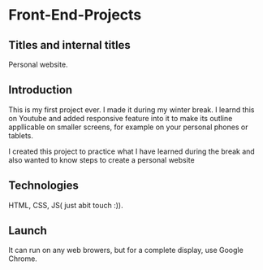 # Front-End-Projects


## Titles and internal titles
Personal website.

## Introduction
This is my first project ever. I made it during my winter break. I learnd this on Youtube and added responsive feature into it to make its outline appllicable on smaller screens, for example on your personal phones or tablets.


I created this project to practice what I have learned during the break and also wanted to know steps to create a personal website

## Technologies
HTML, CSS, JS( just abit touch :)).

## Launch
It can run on any web browers, but for a complete display, use Google Chrome. 

